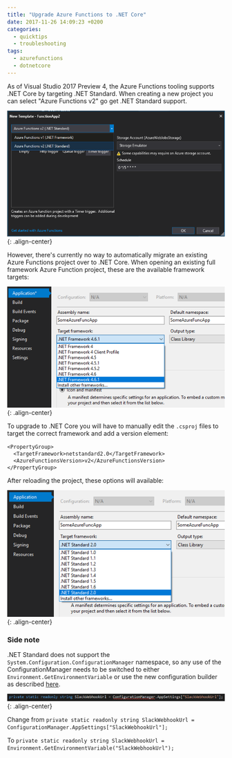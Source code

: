 ```yaml
---
title: "Upgrade Azure Functions to .NET Core"
date: 2017-11-26 14:09:23 +0200
categories:
  - quicktips
  - troubleshooting
tags: 
  - azurefunctions
  - dotnetcore
---
```


As of Visual Studio 2017 Preview 4, the Azure Functions tooling supports .NET Core by targeting .NET Standard. When
creating a new project you can select "Azure Functions v2" go get .NET Standard support.

![Net standard support](/images/NetStandardSupport.PNG){: .align-center}

However, there's currently no way to automatically migrate an existing Azure Functions project over to .NET Core. When opening an existing
full framework Azure Function project, these are the available framework targets:

![No standard framework available](/images/NoUpgradeForYou.PNG){: .align-center}

To upgrade to .NET Core you will have to manually edit the `.csproj` files to target the correct framework and add a version
element:

```
<PropertyGroup>
  <TargetFramework>netstandard2.0</TargetFramework>
  <AzureFunctionsVersion>v2</AzureFunctionsVersion>
</PropertyGroup>
```
After reloading the project, these options will available:

![Select net standard version](/images/CoreSelector.PNG){: .align-center}

### Side note

.NET Standard does not support the `System.Configuration.ConfigurationManager` namespace, so any use of the ConfigurationManager needs to
be switched to either `Environment.GetEnvironmentVariable` or use the new configuration builder as described [here](https://blogs.msdn.microsoft.com/cjaliaga/2016/08/10/working-with-azure-app-services-application-settings-and-connection-strings-in-asp-net-core/).

![ConfigurationManager not supported](/images/NoMoreConfigurationManager.PNG){: .align-center}

Change from
`private static readonly string SlackWebhookUrl = ConfigurationManager.AppSettings["SlackWebhookUrl"];`

To
`private static readonly string SlackWebhookUrl = Environment.GetEnvironmentVariable("SlackWebhookUrl");`
